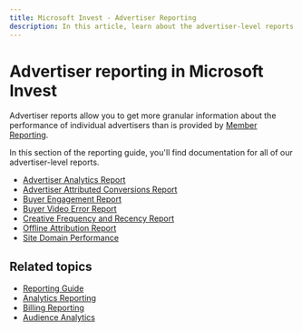 ```yaml
---
title: Microsoft Invest - Advertiser Reporting
description: In this article, learn about the advertiser-level reports and its granular details including metrics, such as click-through rates, conversion rates, audience demographics, and more.
---
```


# Advertiser reporting in Microsoft Invest

Advertiser reports allow you to get more granular information about the performance of individual advertisers than is provided by [Member Reporting](network-reporting.md).

In this section of the reporting guide, you'll find documentation for all of our advertiser-level reports.

- [Advertiser Analytics Report](advertiser-analytics-report.md)
- [Advertiser Attributed Conversions Report](advertiser-attributed-conversions-report.md)
- [Buyer Engagement Report](buyer-engagement-report.md)
- [Buyer Video Error Report](buyer-video-error-report.md)
- [Creative Frequency and Recency Report](creative-frequency-and-recency-report.md)
- [Offline Attribution Report](offline-attribution-report.md)
- [Site Domain Performance](site-domain-performance.md)

## Related topics

- [Reporting Guide](reporting-guide.md)
- [Analytics Reporting](analytics-reporting.md)
- [Billing Reporting](billing-reporting.md)
- [Audience Analytics](audience-analytics.md)
